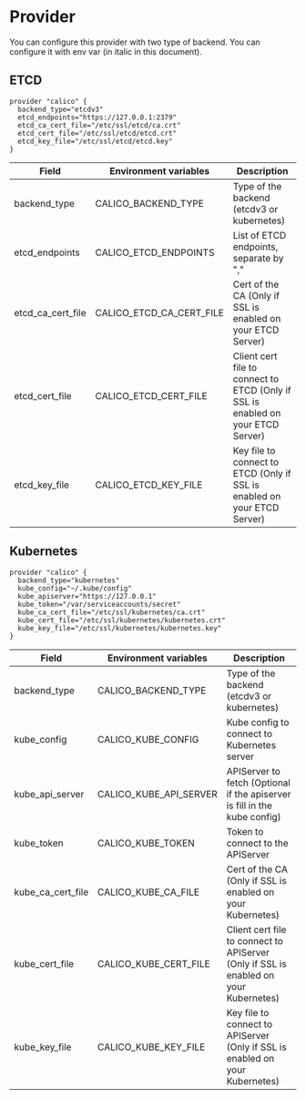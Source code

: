 # Provider

You can configure this provider with two type of backend. You can configure it with env var (in italic in this document).

## ETCD
```hcl
provider "calico" {
  backend_type="etcdv3"
  etcd_endpoints="https://127.0.0.1:2379"
  etcd_ca_cert_file="/etc/ssl/etcd/ca.crt"
  etcd_cert_file="/etc/ssl/etcd/etcd.crt"
  etcd_key_file="/etc/ssl/etcd/etcd.key"
}
```

|**Field**|**Environment variables**|**Description**|
|---------|-------------------------|---------------|
|backend_type|CALICO_BACKEND_TYPE|Type of the backend (etcdv3 or kubernetes)|
|etcd_endpoints|CALICO_ETCD_ENDPOINTS|List of ETCD endpoints, separate by ","|  
|etcd_ca_cert_file|CALICO_ETCD_CA_CERT_FILE|Cert of the CA (Only if SSL is enabled on your ETCD Server)| 
|etcd_cert_file|CALICO_ETCD_CERT_FILE|Client cert file to connect to ETCD (Only if SSL is enabled on your ETCD Server)|
|etcd_key_file|CALICO_ETCD_KEY_FILE|Key file to connect to ETCD (Only if SSL is enabled on your ETCD Server)| 

## Kubernetes
```hcl
provider "calico" {
  backend_type="kubernetes"
  kube_config="~/.kube/config"
  kube_apiserver="https://127.0.0.1"
  kube_token="/var/serviceaccounts/secret"
  kube_ca_cert_file="/etc/ssl/kubernetes/ca.crt"
  kube_cert_file="/etc/ssl/kubernetes/kubernetes.crt"
  kube_key_file="/etc/ssl/kubernetes/kubernetes.key"
}
```

|**Field**|**Environment variables**|**Description**|
|---------|-------------------------|---------------|
|backend_type|CALICO_BACKEND_TYPE|Type of the backend (etcdv3 or kubernetes)|
|kube_config|CALICO_KUBE_CONFIG|Kube config to connect to Kubernetes server| 
|kube_api_server|CALICO_KUBE_API_SERVER|APIServer to fetch (Optional if the apiserver is fill in the kube config)|
|kube_token|CALICO_KUBE_TOKEN|Token to connect to the APIServer|
|kube_ca_cert_file|CALICO_KUBE_CA_FILE|Cert of the CA (Only if SSL is enabled on your Kubernetes)|
|kube_cert_file|CALICO_KUBE_CERT_FILE|Client cert file to connect to APIServer (Only if SSL is enabled on your Kubernetes)|
|kube_key_file|CALICO_KUBE_KEY_FILE|Key file to connect to APIServer (Only if SSL is enabled on your Kubernetes)|
